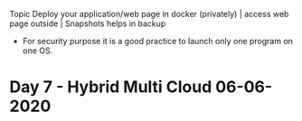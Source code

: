 Topic  Deploy your application/web page in docker (privately) | access web page outside | Snapshots helps in backup
* For security purpose it is a good practice to launch only one  program on one OS.
# Day 7 - Hybrid Multi Cloud 06-06-2020
